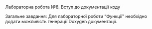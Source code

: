 Лабораторна робота №8. Вступ до документації коду

Загальне завдання: Для лабораторної роботи “Функції” необхідно додати можливість генерації Doxygen документації.
